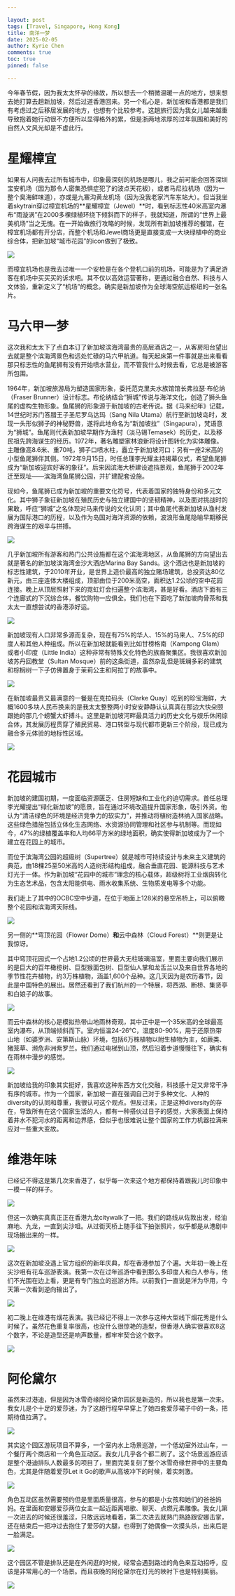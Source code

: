 ```yaml
---

layout: post
tags: [Travel, Singapore, Hong Kong]
title: 南洋一梦
date: 2025-02-05
author: Kyrie Chen
comments: true
toc: true
pinned: false

---
```


今年春节假，因为我太太怀孕的缘故，所以想去一个稍微温暖一点的地方，想来想去她打算去趟新加坡，然后过道香港回来。另一个私心是，新加坡和香港都是我们有考虑过之后移居发展的地方，也想有个比较参考。这趟旅行因为我女儿越来越重导致抱着她行动很不方便所以显得格外的累，但是浙两地浓厚的过年氛围和美好的自然人文风光却是不虚此行。

# 星耀樟宜

如果有人问我去过所有城市中，印象最深刻的机场是哪儿，我之前可能会回答深圳宝安机场（因为那令人密集恐惧症犯了的波点天花板），或者马尼拉机场（因为一整个臭海鲜味道），亦或是九寨沟黄龙机场（因为没我老家汽车东站大）。但当我坐着skytrain穿过樟宜机场的**星耀樟宜（Jewel）**时，看到标志性40米高室内瀑布“雨漩涡”在2000多棵绿植环绕下倾斜而下的样子，我就知道，所谓的“世界上最美机场”当之无愧。在一开始做旅行攻略的时候，发现所有新加坡推荐的餐馆，在樟宜机场都有开分店，而整个机场和Jewel商场更是直接变成一大块绿植中的商业综合体，把新加坡“城市花园”的icon做到了极致。

![](https://raw.githubusercontent.com/kakack/kakack.github.io/master/_images/sgp_20250205_01.jpg)

而樟宜机场也是我去过唯一一个安检是在各个登机口前的机场，可能是为了满足游客在机场中买买买的诉求吧。其不仅以高效运营著称，更通过融合自然、科技与人文体验，重新定义了“机场”的概念。确实是新加坡作为全球海空航运枢纽的一张名片。

# 马六甲一梦

这次我和太太下了点血本订了新加坡滨海湾最贵的高层酒店之一，从客房阳台望出去就是整个滨海湾景色和远处忙碌的马六甲航道。每天起床第一件事就是出来看看那只标志性的鱼尾狮有没有开始喷水营业，而不管我什么时候去看，它总是被游客所包围。

1964年，新加坡旅游局为塑造国家形象，委托范克里夫水族馆馆长弗拉瑟·布伦纳（Fraser Brunner）设计标志。布伦纳结合“狮城”传说与海洋文化，创造了狮头鱼尾的虚构生物形象。鱼尾狮的形象源于新加坡的古老传说。据《马来纪年》记载，14世纪时苏门答腊王子圣尼罗乌达玛（Sang Nila Utama）航行至新加坡岛时，发现一头形似狮子的神秘野兽，遂将此地命名为“新加坡拉”（Singapura），梵语意为“狮城”。鱼尾则代表新加坡早期作为渔村（淡马锡Temasek）的历史，以及移民祖先跨海谋生的经历。1972年，著名雕塑家林浪新将设计图转化为实体雕像。主雕像高8.6米、重70吨，狮子口喷水柱，矗立于新加坡河口；另有一座2米高的小型鱼尾狮伴其侧。1972年9月15日，时任总理李光耀主持揭幕仪式，希望鱼尾狮成为“新加坡迎宾好客的象征”。后来因滨海大桥建设遮挡景观，鱼尾狮于2002年迁至现址——滨海湾鱼尾狮公园，并扩建配套设施。

现如今，鱼尾狮已成为新加坡的重要文化符号，代表着国家的独特身份和多元文化。其中狮子象征新加坡在殖民历史与独立建国中的坚韧精神，以及面对挑战时的果敢，呼应“狮城”之名体现对马来传说的文化认同；其中鱼尾代表新加坡从渔村发展为国际港口的历程，以及作为岛国对海洋资源的依赖，波浪形鱼尾隐喻早期移民跨海谋生的艰辛与拼搏。

![](https://raw.githubusercontent.com/kakack/kakack.github.io/master/_images/sgp_20250205_02.jpg)

几乎新加坡所有游客和热门公共设施都在这个滨海湾地区，从鱼尾狮的方向望出去就是著名的新加坡滨海湾金沙大酒店Marina Bay Sands。这个酒店也是新加坡的标志性建筑，于2010年开业，是世界上造价最高的独立赌场建筑，总投资达80亿新元，由三座连体大楼组成，顶部由位于200米高空，面积达1.2公顷的空中花园连接。晚上从顶层照射下来的霓虹灯会扫遍整个滨海湾，甚是好看。酒店下面有三个连廊式的下沉综合体，餐饮购物一应俱全。我们也在下面吃了新加坡肉骨茶和我太太一直想尝试的香港添好运。

![](https://raw.githubusercontent.com/kakack/kakack.github.io/master/_images/sgp_20250205_03.jpg)

新加坡现有人口非常多源而复杂，现在有75%的华人、15%的马来人、7.5%的印度人和其他人种组成。所以在新加坡就能看到比如甘榜格南（Kampong Glam）或者小印度（Little India）这种非常有特殊文化特色的族裔聚集区。我很喜欢新加坡苏丹回教堂（Sultan Mosque）前的这条街道，虽然杂乱但是斑斓多彩的建筑和棕榈树一下子仿佛置身于茉莉公主和阿拉丁的故事中。



![](https://raw.githubusercontent.com/kakack/kakack.github.io/master/_images/sgp_20250205_04.jpg)

在新加坡最贵又最满意的一餐是在克拉码头（Clarke Quay）吃到的珍宝海鲜，大概1600多块人民币换来的是我太太整整两小时安安静静认认真真在那边大快朵颐跟她的那几个螃蟹大虾搏斗。这里是新加坡河畔最具活力的历史文化与娱乐休闲综合体，其发展历程贯穿了殖民贸易、港口转型与现代都市更新三个阶段，现已成为融合多元体验的地标性区域。

![](https://raw.githubusercontent.com/kakack/kakack.github.io/master/_images/sgp_20250205_05.jpg)

# 花园城市

新加坡的建国初期，一度面临资源匮乏、住房短缺和工业化的迫切需求。首任总理李光耀提出“绿化新加坡”的愿景，旨在通过环境改造提升国家形象，吸引外资。他认为“清洁绿色的环境是经济竞争力的软实力”，并推动将植树造林纳入国家战略。这些绿色措施包括立体化生态网络、水资源协同管理和社区参与机制等。而现如今，47%的绿植覆盖率和人均66平方米的绿地面积，确实使得新加坡成为了一个建立在花园上的城市。

而位于滨海湾公园的超级树（Supertree）就是城市可持续设计与未来主义建筑的典范，由18棵25至50米高的人造树形结构组成，融合垂直花园、能源科技与艺术灯光于一体。作为新加坡“花园中的城市”理念的核心载体，超级树将工业烟囱转化为生态艺术品，包含太阳能供电、雨水收集系统、生物质发电等多个功能。

我们走上了其中的OCBC空中步道，在位于地面上128米的悬空吊桥上，可以俯瞰整个花园和滨海湾天际线。

![](https://raw.githubusercontent.com/kakack/kakack.github.io/master/_images/sgp_20250205_06.jpg)

另一侧的**穹顶花园（Flower Dome）**和**云中森林（Cloud Forest）**则更是让我惊讶。

其中穹顶花园式一个占地1.2公顷的世界最大无柱玻璃温室，里面主要向我们展示的是巨大的百年橄榄树、巨型猴面包树、巨型仙人掌和龙舌兰以及来自世界各地的季节性花卉植物，约3万株植物，涵盖1,600个品种。这几天因为是农历春节，因此是中国特色的展出。居然还看到了我们杭州的一个特展，将西湖、断桥、集贤亭和白娘子的故事。

![](https://raw.githubusercontent.com/kakack/kakack.github.io/master/_images/sgp_20250205_07.jpg)

而云中森林的核心是模拟热带山地雨林奇观，其中正中是一个35米高的全球最高室内瀑布，从顶端倾斜而下。室内恒温24-26℃，湿度80-90%，用于还原热带山地（如婆罗洲、安第斯山脉）环境，包括6万株植物以附生植物为主，如蕨类、猪笼草、濒危非洲紫罗兰。我们通过电梯到山顶，然后沿着步道慢慢往下，确实有在雨林中漫步的感觉。

![](https://raw.githubusercontent.com/kakack/kakack.github.io/master/_images/sgp_20250205_08.jpg)



新加坡给我的印象其实挺好，我喜欢这种东西方文化交融，科技感十足又非常干净有序的城市。作为一个国家，新加坡一直在强调自己对于多种文化、人种的diversity的认同和尊重，我很认可这个观点。但反过来，正是这种diversity的存在，导致所有在这个国家生活的人，都有一种搭伙过日子的感觉，大家表面上保持着井水不犯河水的距离和边界感，但似乎也很难说让整个国家的工作力机器拉满来应对一些重大变故。

# 维港年味

已经记不得这是第几次来香港了，似乎每一次来这个地方都保持着跟我儿时印象中一模一样的样子。

![](https://raw.githubusercontent.com/kakack/kakack.github.io/master/_images/sgp_20250205_10.jpg)

但这一次确实真真正正在香港九龙citywalk了一把。我们的路线从佐敦出发，经油麻地、九龙，一直到尖沙咀。从过街天桥上随手往下拍张照片，似乎都是从港剧中现场搬出来的一样。

![](https://raw.githubusercontent.com/kakack/kakack.github.io/master/_images/sgp_20250205_11.jpg)

这次在新加坡没遇上官方组织的新年庆典，却在香港参加了个遍。大年初一晚上在尖沙咀有花车巡游表演。我第一次在过年巡游中看到那么多印度人和白人参与，他们不光围在边上看，更是有专门独立的巡游方阵。以前我们一直说是洋为华用，今天第一次看到逆向输出了。

![](https://raw.githubusercontent.com/kakack/kakack.github.io/master/_images/sgp_20250205_09.jpg)

初二晚上在维港有烟花表演。我已经记不得上一次参与这种大型线下烟花秀是什么时候了。虽然花色重复率很高，也没什么很惊艳的造型，但香港人确实很喜欢8这个数字，不论是造型还是响声数量，都牢牢契合这个数字。

![](https://raw.githubusercontent.com/kakack/kakack.github.io/master/_images/sgp_20250205_12.jpg)

# 阿伦黛尔

虽然来过港迪，但是因为冰雪奇缘阿伦黛尔园区是新造的，所以我也是第一次来。我女儿是个十足的爱莎迷，为了这趟行程早早穿上了她四套爱莎裙子中的一条，把期待值拉满了。

![](https://raw.githubusercontent.com/kakack/kakack.github.io/master/_images/sgp_20250205_14.jpg)

其实这个园区游玩项目不算多，一个室内水上场景巡游，一个低幼室外过山车，一个餐厅两个商店和一个角色互动区。我女儿几乎各个都二刷了。这个场景巡游应该是整个港迪排队人数最多的项目了，里面完美复刻了整个冰雪奇缘世界中的主要角色，尤其是伴随着爱莎Let it Go的歌声从高坡冲下的时候，着实刺激。

![](https://raw.githubusercontent.com/kakack/kakack.github.io/master/_images/sgp_20250205_16.jpg)

角色互动区虽然需要预约但是里面质量很高，参与的都是小女孩和她们的爸爸妈妈。在里面和安娜爱莎两位女主一起近距离唱歌、聊天、点燃元素雕像。我女儿第一次进去的时候还很羞涩，只敢远远地看着，第二次进去就熟门熟路跟安娜击掌，还在结束后一把冲过去抱住了爱莎的大腿，也得到了她偶像一次摸头杀，出来后是一脸满足。

![](https://raw.githubusercontent.com/kakack/kakack.github.io/master/_images/sgp_20250205_13.jpg)

这个园区不管是排队还是在外闲逛的时候，经常会遇到路过的角色来互动招呼，应该是非常用心的一个场景。而且夜晚的阿伦黛尔在灯光的映衬下也是特别美丽。

![](https://raw.githubusercontent.com/kakack/kakack.github.io/master/_images/sgp_20250205_15.jpg)
